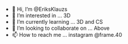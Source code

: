 - 👋 Hi, I’m @EriksKlauzs
- 👀 I’m interested in ... 3D
- 🌱 I’m currently learning ... 3D and CS
- 💞️ I’m looking to collaborate on ... Above
- 📫 How to reach me ... instagram @frame.40

<!---
EriksKlauzs/EriksKlauzs is a ✨ special ✨ repository because its `README.md` (this file) appears on your GitHub profile.
You can click the Preview link to take a look at your changes.
--->

